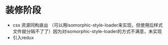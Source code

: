 # 装修阶段

- css 资源同构直出 （可以用isomorphic-style-loader来实现，但使用后样式文件就分隔不了了）因为对isomorphic-style-loader的方式不满意，未实现
- 引入redux